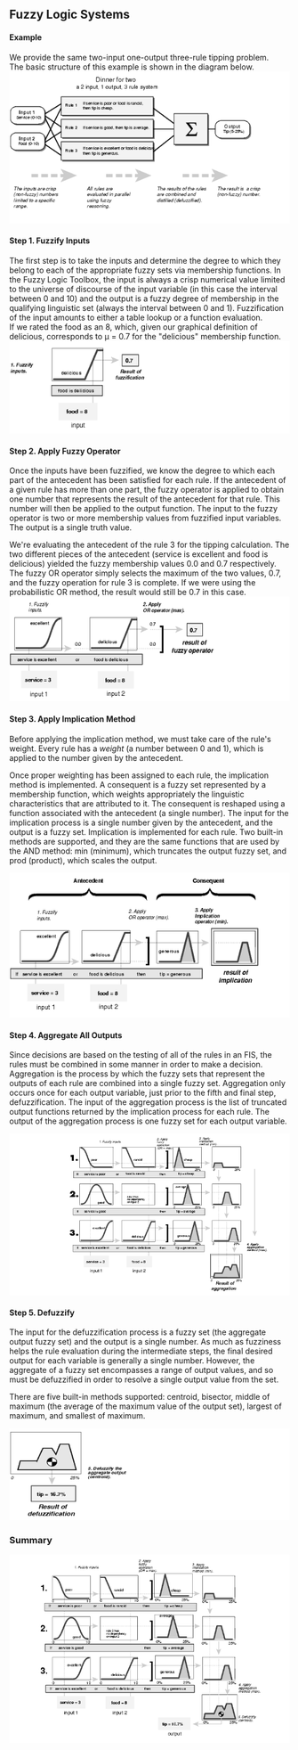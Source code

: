 ## Fuzzy Logic Systems

#### Example
We provide the same two-input one-output three-rule tipping problem.   
The basic structure of this example is shown in the diagram below.   
![Alt Text](../images/fuzzy_in.gif)

#### Step 1. Fuzzify Inputs
The first step is to take the inputs and determine the degree to which they belong to each of the appropriate fuzzy sets via membership functions. In the Fuzzy Logic Toolbox, the input is always a crisp numerical value limited to the universe of discourse of the input variable (in this case the interval between 0 and 10) and the output is a fuzzy degree of membership in the qualifying linguistic set (always the interval between 0 and 1). Fuzzification of the input amounts to either a table lookup or a function evaluation.         
If we rated the food as an 8, which, given our graphical definition of delicious, corresponds to µ = 0.7 for the "delicious" membership function.      
![Alt Text](../images/fuzzific.gif)

#### Step 2. Apply Fuzzy Operator
Once the inputs have been fuzzified, we know the degree to which each part of the antecedent has been satisfied for each rule. If the antecedent of a given rule has more than one part, the fuzzy operator is applied to obtain one number that represents the result of the antecedent for that rule. This number will then be applied to the output function. The input to the fuzzy operator is two or more membership values from fuzzified input variables. The output is a single truth value.      

We're evaluating the antecedent of the rule 3 for the tipping calculation. The two different pieces of the antecedent (service is excellent and food is delicious) yielded the fuzzy membership values 0.0 and 0.7 respectively. The fuzzy OR operator simply selects the maximum of the two values, 0.7, and the fuzzy operation for rule 3 is complete. If we were using the probabilistic OR method, the result would still be 0.7 in this case.    
![Alt Text](../images/or_opera.gif) 

#### Step 3. Apply Implication Method
Before applying the implication method, we must take care of the rule's weight. Every rule has a *weight* (a number between 0 and 1), which is applied to the number given by the antecedent.

Once proper weighting has been assigned to each rule, the implication method is implemented. A consequent is a fuzzy set represented by a membership function, which weights appropriately the linguistic characteristics that are attributed to it. The consequent is reshaped using a function associated with the antecedent (a single number). The input for the implication process is a single number given by the antecedent, and the output is a fuzzy set. Implication is implemented for each rule. Two built-in methods are supported, and they are the same functions that are used by the AND method: min (minimum), which truncates the output fuzzy set, and prod (product), which scales the output.

![Alt Text](../images/if-thena.gif)

#### Step 4. Aggregate All Outputs
Since decisions are based on the testing of all of the rules in an FIS, the rules must be combined in some manner in order to make a decision. Aggregation is the process by which the fuzzy sets that represent the outputs of each rule are combined into a single fuzzy set. Aggregation only occurs once for each output variable, just prior to the fifth and final step, defuzzification. The input of the aggregation process is the list of truncated output functions returned by the implication process for each rule. The output of the aggregation process is one fuzzy set for each output variable.

![Alt Text](../images/aggregat.gif)

#### Step 5. Defuzzify

The input for the defuzzification process is a fuzzy set (the aggregate output fuzzy set) and the output is a single number. As much as fuzziness helps the rule evaluation during the intermediate steps, the final desired output for each variable is generally a single number. However, the aggregate of a fuzzy set encompasses a range of output values, and so must be defuzzified in order to resolve a single output value from the set.

There are five built-in methods supported: centroid, bisector, middle of maximum (the average of the maximum value of the output set), largest of maximum, and smallest of maximum.

![Alt Text](../images/defuzzif.gif)


### Summary
![Alt Text](../images/mamdani_.gif)
